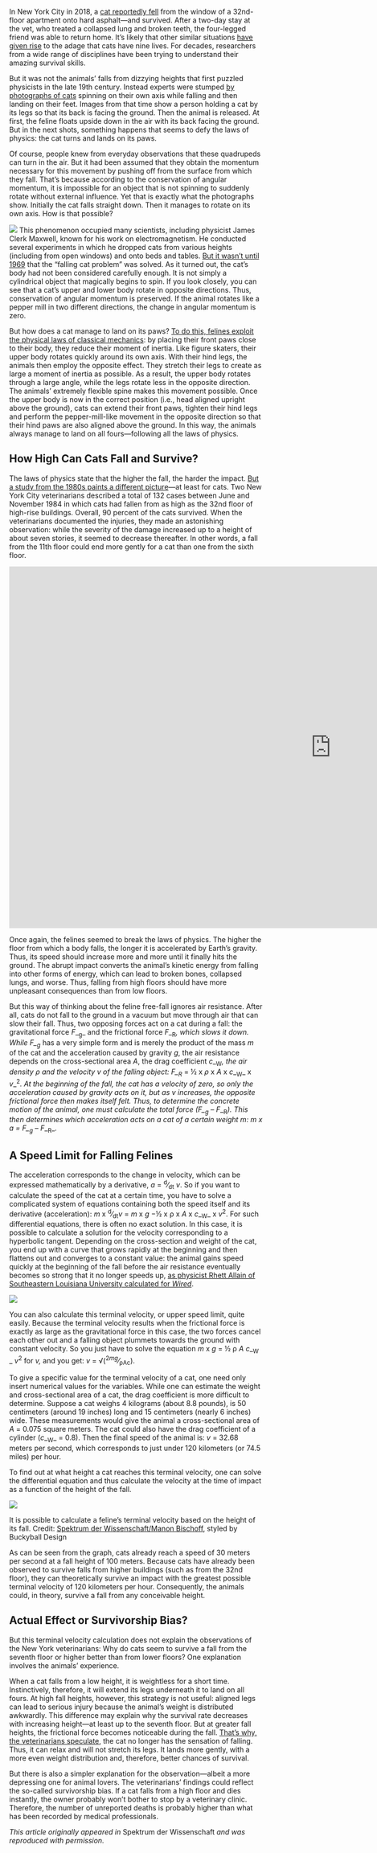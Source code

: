 In New York City in 2018, a [cat reportedly fell](https://www.businessinsider.com/how-cat-survived-32-story-fall-2018-10) from the window of a 32nd-floor apartment onto hard asphalt—and survived. After a two-day stay at the vet, who treated a collapsed lung and broken teeth, the four-legged friend was able to return home. It’s likely that other similar situations [have given rise](https://www1.wdr.de/radio/wdr2/themen/frag-doch-mal-die-maus/katzen-sieben-leben-102.html) to the adage that cats have nine lives. For decades, researchers from a wide range of disciplines have been trying to understand their amazing survival skills.

But it was not the animals’ falls from dizzying heights that first puzzled physicists in the late 19th century. Instead experts were stumped [by photographs of cats](http://sciences.gloubik.info/spip.php?article134) spinning on their own axis while falling and then landing on their feet. Images from that time show a person holding a cat by its legs so that its back is facing the ground. Then the animal is released. At first, the feline floats upside down in the air with its back facing the ground. But in the next shots, something happens that seems to defy the laws of physics: the cat turns and lands on its paws.

Of course, people knew from everyday observations that these quadrupeds can turn in the air. But it had been assumed that they obtain the momentum necessary for this movement by pushing off from the surface from which they fall. That’s because according to the conservation of angular momentum, it is impossible for an object that is not spinning to suddenly rotate without external influence. Yet that is exactly what the photographs show. Initially the cat falls straight down. Then it manages to rotate on its own axis. How is that possible?

[![](https://static.scientificamerican.com/sciam/assets/Image/2023/IN-LINE%201%20_%20Cat%20falls.jpg?w=900)](https://static.scientificamerican.com/sciam/assets/Image/2023/IN-LINE%201%20_%20Cat%20falls.jpg?w=2000)
This phenomenon occupied many scientists, including physicist James Clerk Maxwell, known for his work on electromagnetism. He conducted several experiments in which he dropped cats from various heights (including from open windows) and onto beds and tables. [But it wasn’t until 1969](https://www.sciencedirect.com/science/article/abs/pii/0020768369900869?via%3Dihub) that the “falling cat problem” was solved. As it turned out, the cat’s body had not been considered carefully enough. It is not simply a cylindrical object that magically begins to spin. If you look closely, you can see that a cat’s upper and lower body rotate in opposite directions. Thus, conservation of angular momentum is preserved. If the animal rotates like a pepper mill in two different directions, the change in angular momentum is zero.

But how does a cat manage to land on its paws? [To do this, felines exploit the physical laws of classical mechanics](https://iopscience.iop.org/article/10.1088/1361-6404/aaac06): by placing their front paws close to their body, they reduce their moment of inertia. Like figure skaters, their upper body rotates quickly around its own axis. With their hind legs, the animals then employ the opposite effect. They stretch their legs to create as large a moment of inertia as possible. As a result, the upper body rotates through a large angle, while the legs rotate less in the opposite direction. The animals’ extremely flexible spine makes this movement possible. Once the upper body is now in the correct position (i.e., head aligned upright above the ground), cats can extend their front paws, tighten their hind legs and perform the pepper-mill-like movement in the opposite direction so that their hind paws are also aligned above the ground. In this way, the animals always manage to land on all fours—following all the laws of physics.

## How High Can Cats Fall and Survive?

The laws of physics state that the higher the fall, the harder the impact. [But a study from the 1980s paints a different picture](https://www.nature.com/articles/332586a0)—at least for cats. Two New York City veterinarians described a total of 132 cases between June and November 1984 in which cats had fallen from as high as the 32nd floor of high-rise buildings. Overall, 90 percent of the cats survived. When the veterinarians documented the injuries, they made an astonishing observation: while the severity of the damage increased up to a height of about seven stories, it seemed to decrease thereafter. In other words, a fall from the 11th floor could end more gently for a cat than one from the sixth floor.

<iframe allow="accelerometer; autoplay; clipboard-write; encrypted-media; gyroscope; picture-in-picture; web-share" allowfullscreen="" frameborder="0" height="720" loading="lazy" src="https://www.youtube.com/embed/e1XtGiKIkhs" title="Video player" width="1280"></iframe>

Once again, the felines seemed to break the laws of physics. The higher the floor from which a body falls, the longer it is accelerated by Earth’s gravity. Thus, its speed should increase more and more until it finally hits the ground. The abrupt impact converts the animal’s kinetic energy from falling into other forms of energy, which can lead to broken bones, collapsed lungs, and worse. Thus, falling from high floors should have more unpleasant consequences than from low floors.

But this way of thinking about the feline free-fall ignores air resistance. After all, cats do not fall to the ground in a vacuum but move through air that can slow their fall. Thus, two opposing forces act on a cat during a fall: the gravitational force _F__<sub>g</sub>_ and the frictional force _F__<sub>R</sub>_, which slows it down. While _F__<sub>g</sub>_ has a very simple form and is merely the product of the mass _m_ of the cat and the acceleration caused by gravity _g_, the air resistance depends on the cross-sectional area _A_, the drag coefficient _c__<sub>W</sub>_, the air density _ρ_ and the velocity _v_ of the falling object: _F__<sub>R</sub>_ = ½ x _ρ_ x _A_ x _c__<sub>W</sub>_ x _v__<sup>2</sup>_. At the beginning of the fall, the cat has a velocity of zero, so only the acceleration caused by gravity acts on it, but as _v_ increases, the opposite frictional force then makes itself felt. Thus, to determine the concrete motion of the animal, one must calculate the total force (_F__<sub>g</sub>_ – _F__<sub>R</sub>_). This then determines which acceleration acts on a cat of a certain weight _m_: _m_ x _a_ = _F__<sub>g</sub>_ – _F__<sub>R</sub>_.

## A Speed Limit for Falling Felines

The acceleration corresponds to the change in velocity, which can be expressed mathematically by a derivative, _a_ = <sup>d</sup>⁄<sub>dt</sub> _v_. So if you want to calculate the speed of the cat at a certain time, you have to solve a complicated system of equations containing both the speed itself and its derivative (acceleration): _m_ x <sup>d</sup>⁄<sub>dt</sub>_v_ = _m_ x _g_ −½ x ρ x _A_ x _c__<sub>W</sub>_ x _v_<sup>2</sup>. For such differential equations, there is often no exact solution. In this case, it is possible to calculate a solution for the velocity corresponding to a hyperbolic tangent. Depending on the cross-section and weight of the cat, you end up with a curve that grows rapidly at the beginning and then flattens out and converges to a constant value: the animal gains speed quickly at the beginning of the fall before the air resistance eventually becomes so strong that it no longer speeds up, [as physicist Rhett Allain of Southeastern Louisiana University calculated for _Wired_](https://www.wired.com/story/how-can-a-cat-survive-a-high-rise-fall-physics/).

[![](https://static.scientificamerican.com/sciam/assets/Image/2023/IN%20LINE%20IMAGE%202%20DESKTOP%20fallingCat_graphic2_d%20(1).png?w=900)](https://static.scientificamerican.com/sciam/assets/Image/2023/IN%20LINE%20IMAGE%202%20DESKTOP%20fallingCat_graphic2_d%20(1).png?w=2000)

You can also calculate this terminal velocity, or upper speed limit, quite easily. Because the terminal velocity results when the frictional force is exactly as large as the gravitational force in this case, the two forces cancel each other out and a falling object plummets towards the ground with constant velocity. So you just have to solve the equation _m_ x _g_ = ½ ρ _A c__<sub>W </sub>_ _v_<sup>2</sup> for _v,_ and you get: _v_ = √(<sup>2</sup><sup><i>mg</i></sup>⁄<sub>ρ</sub><sub>Ac</sub>).

To give a specific value for the terminal velocity of a cat, one need only insert numerical values for the variables. While one can estimate the weight and cross-sectional area of a cat, the drag coefficient is more difficult to determine. Suppose a cat weighs 4 kilograms (about 8.8 pounds), is 50 centimeters (around 19 inches) long and 15 centimeters (nearly 6 inches) wide. These measurements would give the animal a cross-sectional area of _A_ = 0.075 square meters. The cat could also have the drag coefficient of a cylinder (_c__<sub>W</sub>_ = 0.8). Then the final speed of the animal is: _v_ = 32.68 meters per second, which corresponds to just under 120 kilometers (or 74.5 miles) per hour.

To find out at what height a cat reaches this terminal velocity, one can solve the differential equation and thus calculate the velocity at the time of impact as a function of the height of the fall.

[![](https://static.scientificamerican.com/sciam/assets/Image/2023/INLINE%20IMAGE%203%20DESKTOP_%20fallingCat_graphic1_d%20(1).png?w=900)](https://static.scientificamerican.com/sciam/assets/Image/2023/INLINE%20IMAGE%203%20DESKTOP_%20fallingCat_graphic1_d%20(1).png?w=2000)

It is possible to calculate a feline’s terminal velocity based on the height of its fall. Credit: [Spektrum der Wissenschaft/Manon Bischoff](https://www.spektrum.de/kolumne/einen-sturz-aus-welcher-hoehe-kann-eine-fallende-katze-ueberstehen/2155929), styled by Buckyball Design

As can be seen from the graph, cats already reach a speed of 30 meters per second at a fall height of 100 meters. Because cats have already been observed to survive falls from higher buildings (such as from the 32nd floor), they can theoretically survive an impact with the greatest possible terminal velocity of 120 kilometers per hour. Consequently, the animals could, in theory, survive a fall from any conceivable height.

## Actual Effect or Survivorship Bias?

But this terminal velocity calculation does not explain the observations of the New York veterinarians: Why do cats seem to survive a fall from the seventh floor or higher better than from lower floors? One explanation involves the animals’ experience.

When a cat falls from a low height, it is weightless for a short time. Instinctively, therefore, it will extend its legs underneath it to land on all fours. At high fall heights, however, this strategy is not useful: aligned legs can lead to serious injury because the animal’s weight is distributed awkwardly. This difference may explain why the survival rate decreases with increasing height—at least up to the seventh floor. But at greater fall heights, the frictional force becomes noticeable during the fall. [That’s why, the veterinarians speculate](https://pubmed.ncbi.nlm.nih.gov/3692980/), the cat no longer has the sensation of falling. Thus, it can relax and will not stretch its legs. It lands more gently, with a more even weight distribution and, therefore, better chances of survival.

But there is also a simpler explanation for the observation—albeit a more depressing one for animal lovers. The veterinarians’ findings could reflect the so-called survivorship bias. If a cat falls from a high floor and dies instantly, the owner probably won’t bother to stop by a veterinary clinic. Therefore, the number of unreported deaths is probably higher than what has been recorded by medical professionals.

_This article originally appeared in_ Spektrum der Wissenschaft _and was reproduced with permission._
